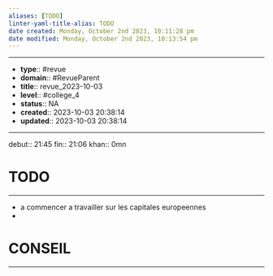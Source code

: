 ```yaml
---
aliases: [TODO]
linter-yaml-title-alias: TODO
date created: Monday, October 2nd 2023, 10:11:28 pm
date modified: Monday, October 2nd 2023, 10:13:54 pm
---
```


---
- **type**:: #revue
- **domain**:: #RevueParent
- **title**:: revue_2023-10-03
- **level**:: #college_4
- **status**:: NA
- **created**:: 2023-10-03 20:38:14
- **updated**:: 2023-10-03 20:38:14
---

debut:: 21:45
fin:: 21:06
khan:: 0mn


# TODO
---


- a commencer a travailler sur les capitales europeennes
- 


# CONSEIL
---

